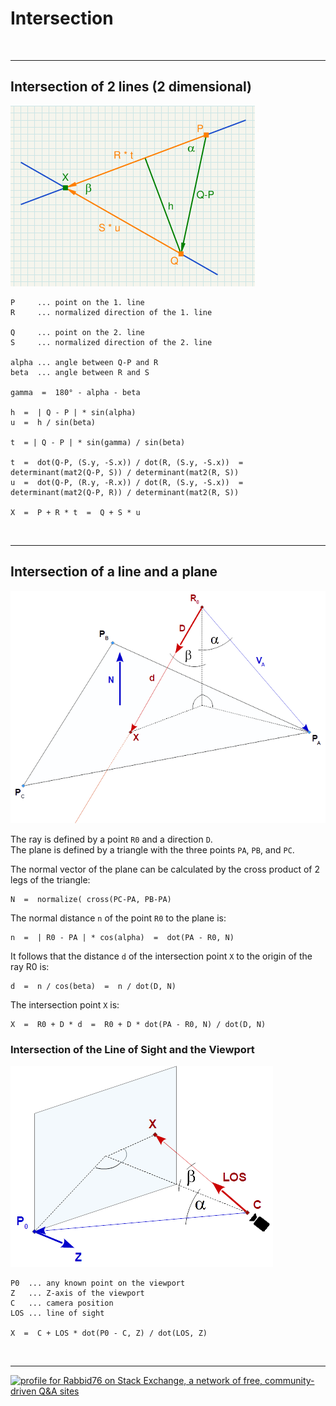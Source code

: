
# Intersection


<br/><hr/>
## Intersection of 2 lines (2 dimensional)

![intersect line and line](image/isect_line_line_2d.png)

    P     ... point on the 1. line
    R     ... normalized direction of the 1. line

    Q     ... point on the 2. line
    S     ... normalized direction of the 2. line

    alpha ... angle between Q-P and R
    beta  ... angle between R and S
    
    gamma  =  180° - alpha - beta

    h  =  | Q - P | * sin(alpha)
    u  =  h / sin(beta)

    t  = | Q - P | * sin(gamma) / sin(beta)
    
    t  =  dot(Q-P, (S.y, -S.x)) / dot(R, (S.y, -S.x))  =  determinant(mat2(Q-P, S)) / determinant(mat2(R, S))
    u  =  dot(Q-P, (R.y, -R.x)) / dot(R, (S.y, -S.x))  =  determinant(mat2(Q-P, R)) / determinant(mat2(R, S))

    X  =  P + R * t  =  Q + S * u

<br/><hr/>
## Intersection of a line and a plane


![intersect line and plane](image/intersection_ray_plane_R0.png)

The ray is defined by a point `R0` and a direction `D`.<br/>
The plane is defined by a triangle with the three points `PA`, `PB`, and `PC`.

The normal vector of the plane can be calculated by the cross product of 2 legs of the triangle:

    N  =  normalize( cross(PC-PA, PB-PA)

The normal distance `n` of the point `R0` to the plane is:

    n  =  | R0 - PA | * cos(alpha)  =  dot(PA - R0, N)

It follows that the distance `d` of the intersection point `X` to the origin of the ray R0 is:

    d  =  n / cos(beta)  =  n / dot(D, N)

The intersection point `X` is:

    X  =  R0 + D * d  =  R0 + D * dot(PA - R0, N) / dot(D, N)


### Intersection of the Line of Sight and the Viewport

![intersect line of sight and viewport](image/isect_los_plane.png)

    P0  ... any known point on the viewport
    Z   ... Z-axis of the viewport 
    C   ... camera position
    LOS ... line of sight

    X  =  C + LOS * dot(P0 - C, Z) / dot(LOS, Z)


<br/><hr/>

<a href="https://stackexchange.com/users/7322082/rabbid76"><img src="https://stackexchange.com/users/flair/7322082.png" width="208" height="58" alt="profile for Rabbid76 on Stack Exchange, a network of free, community-driven Q&amp;A sites" title="profile for Rabbid76 on Stack Exchange, a network of free, community-driven Q&amp;A sites" /></a>
